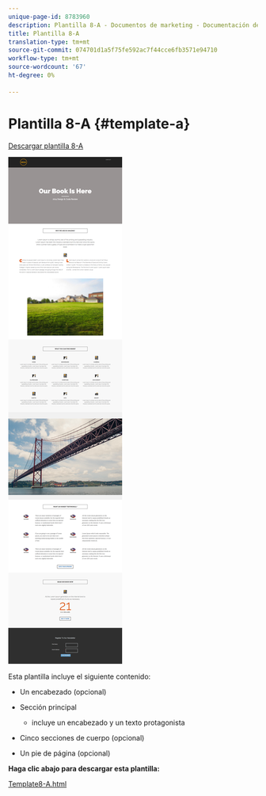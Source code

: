 ```yaml
---
unique-page-id: 8783960
description: Plantilla 8-A - Documentos de marketing - Documentación del producto
title: Plantilla 8-A
translation-type: tm+mt
source-git-commit: 074701d1a5f75fe592ac7f44cce6fb3571e94710
workflow-type: tm+mt
source-wordcount: '67'
ht-degree: 0%

---
```



# Plantilla 8-A {#template-a}

[Descargar plantilla 8-A](https://docs.marketo.com/download/attachments/8783960/template-8a.html?version=1&amp;modificationdate=1482174907000&amp;api=v2)

![](assets/image2015-7-29-9-3a53-3a6.png)

Esta plantilla incluye el siguiente contenido:

* Un encabezado (opcional)
* Sección principal

   * incluye un encabezado y un texto protagonista

* Cinco secciones de cuerpo (opcional)
* Un pie de página (opcional)

**Haga clic abajo para descargar esta plantilla:**

[Template8-A.html](https://docs.marketo.com/download/attachments/8783960/template-8a.html?version=1&amp;modificationdate=1482174907000&amp;api=v2)
